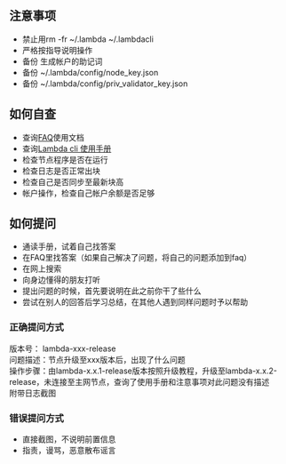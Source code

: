 ## 注意事项
- 禁止用rm -fr ~/.lambda ~/.lambdacli
- 严格按指导说明操作  
- 备份 生成帐户的助记词  
- 备份 ~/.lambda/config/node_key.json  
- 备份 ~/.lambda/config/priv_validator_key.json  

## 如何自查
- 查询[FAQ](FAQ.md)使用文档  
- 查询[Lambda cli 使用手册](./docs/lambdacli/README.md)
- 检查节点程序是否在运行  
- 检查日志是否正常出块  
- 检查自己是否同步至最新块高  
- 帐户操作，检查自己帐户余额是否足够 

## 如何提问
- 通读手册，试着自己找答案  
- 在FAQ里找答案（如果自己解决了问题，将自己的问题添加到faq） 
- 在网上搜索  
- 向身边懂得的朋友打听  
- 提出问题的时候，首先要说明在此之前你干了些什么  
- 尝试在别人的回答后学习总结，在其他人遇到同样问题时予以帮助  

### 正确提问方式
版本号： lambda-xxx-release  
问题描述：节点升级至xxx版本后，出现了什么问题  
操作步骤：由lambda-x.x.1-release版本按照升级教程，升级至lambda-x.x.2-release，未连接至主网节点，查询了使用手册和注意事项对此问题没有描述  
附带日志截图  

### 错误提问方式
- 直接截图，不说明前置信息  
- 指责，谩骂，恶意散布谣言  
